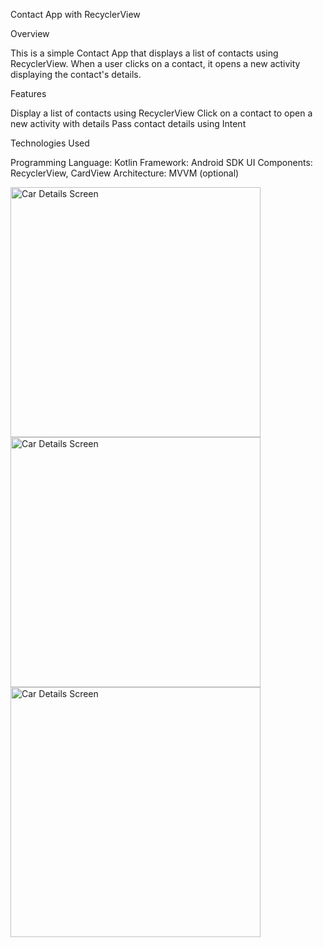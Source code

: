 Contact App with RecyclerView

Overview

This is a simple Contact App that displays a list of contacts using RecyclerView. When a user clicks on a contact, it opens a new activity displaying the contact's details.

Features

Display a list of contacts using RecyclerView
Click on a contact to open a new activity with details
Pass contact details using Intent

Technologies Used

Programming Language: Kotlin
Framework: Android SDK
UI Components: RecyclerView, CardView
Architecture: MVVM (optional)




<img src="https://github.com/user-attachments/assets/ef1cde7f-22ee-4e34-ab47-7b05285cdac1" width="400" alt="Car Details Screen">
<img src="https://github.com/user-attachments/assets/ab6f1762-91bd-4eb4-805e-0e4f165f205e" width="400" alt="Car Details Screen">

<img src="https://github.com/user-attachments/assets/ed1d6999-585d-4db1-b22f-f0bc1d4beb07" width="400" alt="Car Details Screen">
